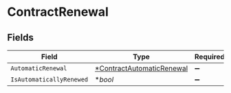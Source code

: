# ContractRenewal


## Fields

| Field                                                                        | Type                                                                         | Required                                                                     | Description                                                                  |
| ---------------------------------------------------------------------------- | ---------------------------------------------------------------------------- | ---------------------------------------------------------------------------- | ---------------------------------------------------------------------------- |
| `AutomaticRenewal`                                                           | [*ContractAutomaticRenewal](../../models/shared/contractautomaticrenewal.md) | :heavy_minus_sign:                                                           | N/A                                                                          |
| `IsAutomaticallyRenewed`                                                     | **bool*                                                                      | :heavy_minus_sign:                                                           | N/A                                                                          |